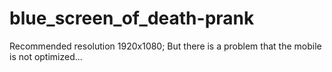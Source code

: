# blue_screen_of_death-prank

Recommended resolution 1920x1080; 
But there is a problem that the mobile is not optimized...
